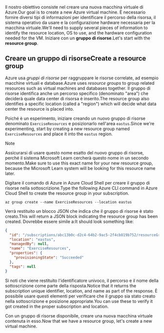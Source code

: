 <span data-ttu-id="1f9ce-101">Il nostro obiettivo consiste nel creare una nuova macchina virtuale di Azure.</span><span class="sxs-lookup"><span data-stu-id="1f9ce-101">Our goal is to create a new Azure virtual machine.</span></span> <span data-ttu-id="1f9ce-102">È necessario fornire diversi tipi di informazioni per identificare il percorso della risorsa, il sistema operativo da usare e la configurazione hardware necessaria per la macchina virtuale.</span><span class="sxs-lookup"><span data-stu-id="1f9ce-102">We'll need to supply several pieces of information to identify the resource location, OS to use, and the hardware configuration needed for the VM.</span></span> <span data-ttu-id="1f9ce-103">Iniziare con un **gruppo di risorse**.</span><span class="sxs-lookup"><span data-stu-id="1f9ce-103">Let's start with the **resource group**.</span></span>

## <a name="create-a-resource-group"></a><span data-ttu-id="1f9ce-104">Creare un gruppo di risorse</span><span class="sxs-lookup"><span data-stu-id="1f9ce-104">Create a resource group</span></span>

<span data-ttu-id="1f9ce-105">Azure usa _gruppi di risorse_ per raggruppare le risorse correlate, ad esempio macchine virtuali e database.</span><span class="sxs-lookup"><span data-stu-id="1f9ce-105">Azure uses _resource groups_ to group related resources such as virtual machines and databases together.</span></span> <span data-ttu-id="1f9ce-106">Il gruppo di risorse identifica anche un percorso specifico (denominato "area") che deciderà quale data center di risorsa è inserito.</span><span class="sxs-lookup"><span data-stu-id="1f9ce-106">The resource group also identifies a specific location (called a "region") which will decide what data center the resource is placed into.</span></span>

<span data-ttu-id="1f9ce-107">Poiché è un esperimento, iniziare creando un nuovo gruppo di risorse denominato `ExerciseResources` e posizionarlo nell'area `eastus`.</span><span class="sxs-lookup"><span data-stu-id="1f9ce-107">Since we're experimenting, start by creating a new resource group named `ExerciseResources` and place it into the `eastus` region.</span></span>

> [!NOTE]
> <span data-ttu-id="1f9ce-108">Assicurarsi di usare questo nome esatto del nuovo gruppo di risorse, perché il sistema Microsoft Learn cercherà questo nome in un secondo momento.</span><span class="sxs-lookup"><span data-stu-id="1f9ce-108">Make sure to use this exact name for your new resource group, because the Microsoft Learn system will be looking for this resource name later.</span></span> 

<span data-ttu-id="1f9ce-109">Digitare il comando di Azure in Azure Cloud Shell per creare il gruppo di risorse nella sottoscrizione.</span><span class="sxs-lookup"><span data-stu-id="1f9ce-109">Type the following Azure CLI command in Azure Cloud Shell to create the resource group in your subscription.</span></span>

```azurecli
az group create --name ExerciseResources --location eastus
```

<span data-ttu-id="1f9ce-110">Verrà restituito un blocco JSON che indica che il gruppo di risorse è stato creato.</span><span class="sxs-lookup"><span data-stu-id="1f9ce-110">This will return a JSON block indicating the resource group has been created.</span></span> <span data-ttu-id="1f9ce-111">Dovrebbe essere simile a:</span><span class="sxs-lookup"><span data-stu-id="1f9ce-111">It should look something like:</span></span>

```json
{
  "id": "/subscriptions/abc13b0c-d2c4-64b2-9ac5-2f4cb819b752/resourceGroups/ExerciseResources",
  "location": "eastus",
  "managedBy": null,
  "name": "ExerciseResources",
  "properties": {
    "provisioningState": "Succeeded"
  },
  "tags": null
}
```

<span data-ttu-id="1f9ce-112">Si noti che viene restituito l'identificatore univoco, il percorso e il nome della sottoscrizione come parte della risposta.</span><span class="sxs-lookup"><span data-stu-id="1f9ce-112">Notice that it returns the subscription unique identifier, location, and name as part of the response.</span></span> <span data-ttu-id="1f9ce-113">È possibile usare questi elementi per verificare che il gruppo sia stato creato nella sottoscrizione e posizione appropriate.</span><span class="sxs-lookup"><span data-stu-id="1f9ce-113">You can use these to verify it got created in the proper subscription and location.</span></span>

<span data-ttu-id="1f9ce-114">Con un gruppo di risorse disponibile, creare una nuova macchina virtuale contenuta in esso.</span><span class="sxs-lookup"><span data-stu-id="1f9ce-114">Now that we have a resource group, let's create a new virtual machine.</span></span>